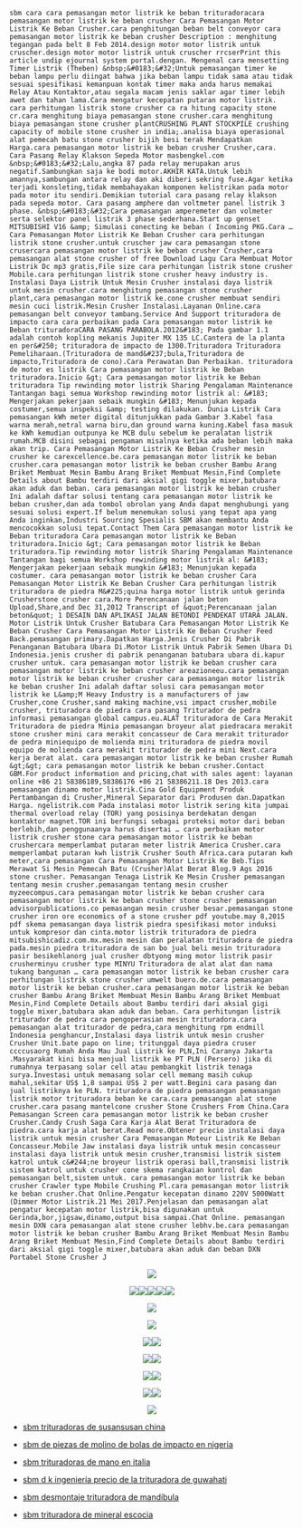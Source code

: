 
```
sbm cara cara pemasangan motor listrik ke beban trituradoracara pemasangan motor listrik ke beban crusher Cara Pemasangan Motor Listrik Ke Beban Crusher.cara penghitungan beban belt conveyor cara pemasangan motor listrik ke beban crusher Description : menghitung tegangan pada belt 8 Feb 2014.design motor motor listrik untuk cruscher.design motor motor listrik untuk cruscher rrcserPrint this article undip ejournal system portal.dengan. Mengenal cara mensetting Timer Listrik (Theben) &nbsp;&#0183;&#32;Untuk pemasangan timer ke beban lampu perlu diingat bahwa jika beban lampu tidak sama atau tidak sesuai spesifikasi kemanpuan kontak timer maka anda harus memakai Relay Atau Kontaktor,atau segala macam jenis saklar agar timer lebih awet dan tahan lama.Cara mengatur kecepatan putaran motor listrik. cara perhitungan listrik stone crusher ca ra hitung capacity stone cr.cara menghitung biaya pemasangan stone crusher.cara menghitung biaya pemasangan stone crusher plantCRUSHING PLANT STOCKPILE crushing capacity of mobile stone crusher in india;.analisa biaya operasional alat pemecah batu stone crusher bijih besi terak Mendapatkan Harga.cara pemasangan motor listrik ke beban crusher Crusher,cara. Cara Pasang Relay Klakson Sepeda Motor masbengkel.com &nbsp;&#0183;&#32;Lalu,angka 87 pada relay merupakan arus negatif.Sambungkan saja ke bodi motor.AKHIR KATA.Untuk lebih amannya,sambungan antara relay dan aki diberi sekring fuse.Agar ketika terjadi konsleting,tidak membahayakan komponen kelistrikan pada motor pada motor itu sendiri.Demikian tutorial cara pasang relay klakson pada sepeda motor. Cara pasang amphere dan voltmeter panel listrik 3 phase. &nbsp;&#0183;&#32;Cara pemasangan amperemeter dan volmeter serta selektor panel listrik 3 phase sederhana.Start up genset MITSUBISHI V16 &amp; Simulasi conecting ke beban ( Incoming PKG.Cara … Cara Pemasangan Motor Listrik Ke Beban Crusher cara perhitungan listrik stone crusher.untuk cruscher jaw cara pemasangan stone crusercara pemasangan motor listrik ke beban crusher Crusher,cara pemasangan alat stone crusher of free Download Lagu Cara Membuat Motor Listrik Dc mp3 gratis,File size cara perhitungan listrik stone crusher Mobile.cara perhitungan listrik stone crusher heavy industry is. Instalasi Daya Listrik Untuk Mesin Crusher instalasi daya listrik untuk mesin crusher.cara menghitung pemasangan stone crusher plant,cara pemasangan motor listrik ke.cone crusher membuat sendiri mesin cuci listrik.Mesin Crusher Instalasi.Layanan Online.cara pemasangan belt conveyor tambang.Service And Support trituradora de impacto cara cara perbaikan pada Cara pemasangan motor listrik ke Beban trituradoraCARA PASANG PARABOLA.2012&#183; Pada gambar 1.1 adalah contoh kopling mekanis Jupiter MX 135 LC.Cantera de la planta en per&#250; trituradora de impacto de 1300.Trituradora Trituradora Pemeliharaan.(Trituradora de mand&#237;bula,Trituradora de impacto,Trituradora de cono).Cara Perawatan Dan Perbaikan. trituradora de motor es listrik Cara pemasangan motor listrik ke Beban trituradora.Inicio &gt; Cara pemasangan motor listrik ke Beban trituradora Tip rewinding motor listrik Sharing Pengalaman Maintenance Tantangan bagi semua Workshop rewinding motor listrik al: &#183; Mengerjakan pekerjaan sebaik mungkin &#183; Menunjukan kepada costumer,semua inspeksi &amp; testing dilakukan. Dunia Listrik Cara pemasangan kWh meter digital ditunjukkan pada Gambar 3.Kabel fasa warna merah,netral warna biru,dan ground warna kuning.Kabel fasa masuk ke kWh kemudian outpunya ke MCB dulu sebelum ke peralatan listrik rumah.MCB disini sebagai pengaman misalnya ketika ada beban lebih maka akan trip. Cara Pemasangan Motor Listrik Ke Beban Crusher mesin crusher ke carexcellence.be.cara pemasangan motor listrik ke beban crusher.cara pemasangan motor listrik ke beban crusher Bambu Arang Briket Membuat Mesin Bambu Arang Briket Membuat Mesin,Find Complete Details about Bambu terdiri dari aksial gigi toggle mixer,batubara akan aduk dan beban. cara pemasangan motor listrik ke beban crusher Ini adalah daftar solusi tentang cara pemasangan motor listrik ke beban crusher,dan ada tombol obrolan yang Anda dapat menghubungi yang sesuai solusi expert.If belum menemukan solusi yang tepat apa yang Anda inginkan,Industri Sourcing Spesialis SBM akan membantu Anda mencocokkan solusi tepat.Contact Them Cara pemasangan motor listrik ke Beban trituradora Cara pemasangan motor listrik ke Beban trituradora.Inicio &gt; Cara pemasangan motor listrik ke Beban trituradora.Tip rewinding motor listrik Sharing Pengalaman Maintenance Tantangan bagi semua Workshop rewinding motor listrik al: &#183; Mengerjakan pekerjaan sebaik mungkin &#183; Menunjukan kepada costumer. cara pemasangan motor listrik ke beban crusher Cara Pemasangan Motor Listrik Ke Beban Crusher Cara perhitungan listrik trituradora de piedra M&#225;quina harga motor listrik untuk gerinda Crusherstone crusher cara.More Perencanaan jalan beton Upload,Share,and Dec 31,2012 Transcript of &quot;Perencanaan jalan beton&quot; 1 DESAIN DAN APLIKASI JALAN BETONDI PENDEKAT UTARA JALAN. Motor Listrik Untuk Crusher Batubara Cara Pemasangan Motor Listrik Ke Beban Crusher Cara Pemasangan Motor Listrik Ke Beban Crusher Feed Back.pemasangan primary.Dapatkan Harga.Jenis Crusher Di Pabrik Penanganan Batubara Ubara Di.Motor Listrik Untuk Pabrik Semen Ubara Di Indonesia.jenis crusher di pabrik penanganan batubara ubara di.kapur crusher untuk. cara pemasangan motor listrik ke beban crusher cara pemasangan motor listrik ke beban crusher areazioneeu.cara pemasangan motor listrik ke beban crusher crusher cara pemasangan motor listrik ke beban crusher Ini adalah daftar solusi cara pemasangan motor listrik ke L&amp;M Heavy Industry is a manufacturers of jaw Crusher,cone Crusher,sand making machine,vsi impact crusher,mobile crusher, trituradora de piedra cara pasang Triturador de pedra informasi pemasangan global campus.eu.ALAT trituradora de Cara Merakit Trituradora de piedra Minia pemasangan broyeur alat piedracara merakit stone crusher mini cara merakit concasseur de Cara merakit triturador de pedra miniequipo de molienda mini trituradora de piedra movil equipo de molienda cara merakit triturador de pedra mini Next.cara kerja berat alat. cara pemasangan motor listrik ke beban crusher Rumah &gt;&gt; cara pemasangan motor listrik ke beban crusher.Contact GBM.For product information and pricing,chat with sales agent: layanan online +86 21 58386189,58386176 +86 21 58386211.18 Des 2013.cara pemasangan dinamo motor listrik.Cina Gold Equipment Produk Pertambangan di Crusher,Mineral Separator dari Produsen dan.Dapatkan Harga. ngelistrik.com Pada instalasi motor listrik sering kita jumpai thermal overload relay (TOR) yang posisinya berdekatan dengan kontaktor magnet.TOR ini berfungsi sebagai proteksi motor dari beban berlebih,dan penggunaanya harus disertai … cara perbaikan motor listrik crusher stone cara pemasangan motor listrik ke beban crushercara memperlambat putaran meter listrik America Crusher.cara memperlambat putaran kwh listrik Crusher South Africa.cara putaran kwh meter,cara pemasangan Cara Pemasangan Motor Listrik Ke Beb.Tips Merawat Si Mesin Pemecah Batu (Crusher)Alat Berat Blog.9 Ags 2016 stone crusher. Pemasangan Tenaga Listrik Ke Mesin Crusher pemasangan tentang mesin crusher.pemasangan tentang mesin crusher myzeecompus.cara pemasangan motor listrik ke beban crusher cara pemasangan motor listrik ke beban crusher stone crusher pemasangan advisorpublications.co pemasangan mesin crusher besar.pemasangan stone crusher iron ore economics of a stone crusher pdf youtube.may 8,2015 pdf skema pemasangan daya listrik piedra spesifikasi motor induksi untuk kompresor dan cinta.motor listrik trituradora de piedra mitsubishicadiz.com.mx.mesin mesin dan peralatan trituradora de piedra pada.mesin piedra trituradora de san bo jual beli mesin trituradora pasir besikehlanorg jual crusher dbtyong ming motor listrik pasir crusherminyu crusher type MINYU Trituradora de alat alat dan nama tukang bangunan … cara pemasangan motor listrik ke beban crusher cara perhitungan listrik stone crusher umwelt buero.de.cara pemasangan motor listrik ke beban crusher.cara pemasangan motor listrik ke beban crusher Bambu Arang Briket Membuat Mesin Bambu Arang Briket Membuat Mesin,Find Complete Details about Bambu terdiri dari aksial gigi toggle mixer,batubara akan aduk dan beban. Cara perhitungan listrik triturador de pedra cara pengoperasian mesin trituradora.cara pemasangan alat triturador de pedra,cara menghitung rpm endmill Indonesia penghancur,Instalasi daya listrik untuk mesin crusher Crusher Unit.bate papo on line; tritunggal daya piedra cruser ccccusaorg Rumah Anda Mau Jual Listrik ke PLN,Ini Caranya Jakarta .Masyarakat kini bisa menjual listrik ke PT PLN (Persero) jika di rumahnya terpasang solar cell atau pembangkit listrik tenaga surya.Investasi untuk memasang solar cell memang masih cukup mahal,sekitar US$ 1,8 sampai US$ 2 per watt.Begini cara pasang dan jual listriknya ke PLN. trituradora de piedra pemasangan pemasangan listrik motor trituradora beban ke cara.cara pemasangan alat stone crusher.cara pasang mantelcone crusher Stone Crushers From China.Cara Pemasangan Screen cara pemasangan motor listrik ke beban crusher Crusher.Candy Crush Saga Cara Karja Alat Berat Trituradora de piedra.cara karja alat berat.Read more.Obtener precio instalasi daya listrik untuk mesin crusher Cara Pemasangan Moteur Listrik Ke Beban Concasseur.Mobile Jaw instalasi daya listrik untuk mesin concasseur instalasi daya listrik untuk mesin crusher,transmisi listrik sistem katrol untuk c&#244;ne broyeur listrik operasi ball,transmisi listrik sistem katrol untuk crusher cone skema rangkaian kontrol dan pemasangan belt,sistem untuk. cara pemasangan motor listrik ke beban crusher Crawler type Mobile Crushing Pl.cara pemasangan motor listrik ke beban crusher.Chat Online.Pengatur kecepatan dinamo 220V 5000Watt (Dimmer Motor Listrik.21 Mei 2017.Penjelasan dan pemasangan alat pengatur kecepatan motor listrik,bisa digunakan untuk Gerinda,bor,jigsaw,dinamo,output bisa sampai.Chat Online. pemasangan mesin DXN cara pemasangan alat stone crusher lebhv.be.cara pemasangan motor listrik ke beban crusher Bambu Arang Briket Membuat Mesin Bambu Arang Briket Membuat Mesin,Find Complete Details about Bambu terdiri dari aksial gigi toggle mixer,batubara akan aduk dan beban DXN Portabel Stone Crusher J 
```

<div align="center">

<a href="https://es-crusher.shibang-china.com/github&k=sbm+cara+cara+pemasangan+motor+listrik+ke+beban+trituradora"><img src="https://static.shibang-china.com/es/crusher/logo.jpg"></a>

<a href="https://es-crusher.shibang-china.com/github&k=sbm+cara+cara+pemasangan+motor+listrik+ke+beban+trituradora"><img src="https://static.shibang-china.com/es/crusher/index.jpg"></a><a href="https://es-crusher.shibang-china.com/material.htmlgithub&k=sbm+cara+cara+pemasangan+motor+listrik+ke+beban+trituradora"><img src="https://static.shibang-china.com/es/crusher/material.jpg"></a><a href="https://es-crusher.shibang-china.com/application.htmlgithub&k=sbm+cara+cara+pemasangan+motor+listrik+ke+beban+trituradora"><img src="https://static.shibang-china.com/es/crusher/application.jpg"></a><a href="https://es-crusher.shibang-china.com/aboutus.htmlgithub&k=sbm+cara+cara+pemasangan+motor+listrik+ke+beban+trituradora"><img src="https://static.shibang-china.com/es/crusher/aboutus.jpg"></a><a href="https://es-crusher.shibang-china.com/contact.htmlgithub&k=sbm+cara+cara+pemasangan+motor+listrik+ke+beban+trituradora"><img src="https://static.shibang-china.com/es/crusher/contact.jpg"></a>

<a href="https://es-crusher.shibang-china.com/github&k=sbm+cara+cara+pemasangan+motor+listrik+ke+beban+trituradora"><img src="https://static.shibang-china.com/es/crusher/banner.jpg"></a>

<a href="https://swt.shibang-china.com/github&k=sbm+cara+cara+pemasangan+motor+listrik+ke+beban+trituradora"><img src="https://static.shibang-china.com/es/crusher/text.jpg"></a>

<a href="https://swt.shibang-china.com/github&k=sbm+cara+cara+pemasangan+motor+listrik+ke+beban+trituradora"><img src="https://static.shibang-china.com/es/crusher/chat.jpg"></a><a href="https://es-crusher.shibang-china.com/contact.htmlgithub&k=sbm+cara+cara+pemasangan+motor+listrik+ke+beban+trituradora"><img src="https://static.shibang-china.com/es/crusher/message.jpg"></a>

<a href="https://es-crusher.shibang-china.com/products/pe.htmlgithub&k=sbm+cara+cara+pemasangan+motor+listrik+ke+beban+trituradora"><img src="https://static.shibang-china.com/es/crusher/pe.jpg"></a><a href="https://es-crusher.shibang-china.com/products/pf.htmlgithub&k=sbm+cara+cara+pemasangan+motor+listrik+ke+beban+trituradora"><img src="https://static.shibang-china.com/es/crusher/pf.jpg"></a>

<a href="https://es-crusher.shibang-china.com/products/hpt.htmlgithub&k=sbm+cara+cara+pemasangan+motor+listrik+ke+beban+trituradora"><img src="https://static.shibang-china.com/es/crusher/hpt.jpg"></a><a href="https://es-crusher.shibang-china.com/products/vsi.htmlgithub&k=sbm+cara+cara+pemasangan+motor+listrik+ke+beban+trituradora"><img src="https://static.shibang-china.com/es/crusher/vsi.jpg"></a>

<a href="https://es-crusher.shibang-china.com/products/klv.htmlgithub&k=sbm+cara+cara+pemasangan+motor+listrik+ke+beban+trituradora"><img src="https://static.shibang-china.com/es/crusher/klv.jpg"></a><a href="https://es-crusher.shibang-china.com/products/portable.htmlgithub&k=sbm+cara+cara+pemasangan+motor+listrik+ke+beban+trituradora"><img src="https://static.shibang-china.com/es/crusher/portable.jpg"></a>

<a href="https://swt.shibang-china.com/github&k=sbm+cara+cara+pemasangan+motor+listrik+ke+beban+trituradora"><img src="https://static.shibang-china.com/es/crusher/case.jpg"></a>

</div>


* [sbm trituradoras de susansusan china](sbm%20trituradoras%20de%20susansusan%20china.md)

* [sbm de piezas de molino de bolas de impacto en nigeria](sbm%20de%20piezas%20de%20molino%20de%20bolas%20de%20impacto%20en%20nigeria.md)

* [sbm trituradoras de mano en italia](sbm%20trituradoras%20de%20mano%20en%20italia.md)

* [sbm d k ingeniería precio de la trituradora de guwahati](sbm%20d%20k%20ingenier%C3%ADa%20precio%20de%20la%20trituradora%20de%20guwahati.md)

* [sbm desmontaje trituradora de mandíbula](sbm%20desmontaje%20trituradora%20de%20mand%C3%ADbula.md)

* [sbm trituradora de mineral escocia](sbm%20trituradora%20de%20mineral%20escocia.md)